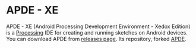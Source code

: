 # APDE - XE

APDE - XE (Android Processing Development Environment - Xedox Edition) is a [Processing](https://processing.org/) IDE for creating and running sketches on Android devices. You can download APDE from [releases page](https://github.com/XedoxDev/APDE-XE/releases). Its repository, forked [APDE](https://github.com/Calsign/APDE).